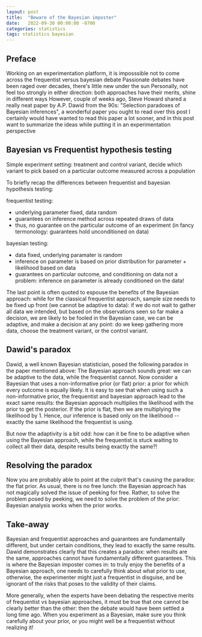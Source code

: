 ```yaml
---
layout: post
title:  "Beware of the Bayesian imposter"
date:   2022-09-30 00:00:00 -0700
categories: statistics
tags: statistics bayesian
---
```



## Preface

Working on an experimentation platform, it is imposssible not to come across the frequentist versus bayesian debate
Passionate debates have been raged over decades, there's little new under the sun
Personally, not feel too strongly in either direction: both approaches have their merits, shine in different ways
However, couple of weeks ago, Steve Howard shared a really neat paper by A.P. Dawid from the 90s: "Selection paradoxes of Bayesian inferences",
a wonderful paper you ought to read over this post
I certainly would have wanted to read this paper a lot sooner, and in this post want to summarize the ideas while putting it in an experimentation perspective

## Bayesian vs Frequentist hypothesis testing

Simple experiment setting: treatment and control variant, decide which variant to pick based on a particular outcome measured across a population

To briefly recap the differences between frequentist and bayesian hypothesis testing:

frequentist testing:
- underlying parameter fixed, data random
- guarantees on inference method across repeated draws of data
- thus, no guarantee on the particular outcome of an experiment (in fancy termonology: guarantees hold unconditioned on data)


bayesian testing:
- data fixed, underlying paramater is random
- inference on parameter is based on prior distribution for parameter + likelihood based on data
- guarantees on particular outcome, and conditioning on data not a problem: inference on parameter is already conditioned on the data!

The last point is often quoted to espouse the benefits of the Bayesian approach:
while for the classical frequentist approach, sample size needs to be fixed up front (we cannot be adaptive to data):
if we do not wait to gather all data we intended, but based on the observations seen so far make a decision, we are likely to be fooled
in the Bayesian case, we can be adaptive, and make a decision at any point: do we keep gathering more data, choose the treatment variant, or the control variant.

## Dawid's paradox

Dawid, a well known Bayesian statistician, posed the following paradox in the paper mentioned above:
The Bayesian approach sounds great: we can be adaptive to the data, while the frequentist cannot.
Now consider a Bayesian that uses a non-informative prior (or flat) prior: a prior for which every outcome is equally likely.
It is easy to see that when using such a non-informative prior, the frequentist and bayesian approach lead to the exact same results:
the Bayesian approach multiplies the likelihood with the prior to get the posterior. If the prior is flat, then we are multiplying the likelihood by 1.
Hence, our inference is based only on the likelihood -- exactly the same likelihood the frequentist is using.

But now the adaptivity is a bit odd: how can it be fine to be adaptive when using the Bayesian approach,
while the frequentist is stuck waiting to collect all their data, despite results being exactly the same?!

## Resolving the paradox

Now you are probably able to point at the culprit that's causing the paradox: the flat prior.
As usual, there is no free lunch: the Bayesian approach has not magically solved the issue of peeking for free.
Rather, to solve the problem posed by peeking, we need to solve the problem of the prior: Bayesian analysis works when the prior works.

## Take-away

Bayesian and frequentist approaches and guarantees are fundamentally different, but under certain conditions, they lead to exactly the same results.
Dawid demonstrates clearly that this creates a paradox: when results are the same, approaches cannot have fundamentally different guarantees.
This is where the Bayesian imposter comes in: to truly enjoy the benefits of a Bayesian approach, one needs to carefully think about what prior to use,
otherwise, the experimenter might just a frequentist in disguise, and be ignorant of the risks that poses to the validity of their claims.

More generally, when the experts have been debating the respective merits of frequentist vs bayesian approaches,
it must be true that one cannot be clearly better than the other: then the debate would have been settled a long time ago.
When you experiment as a Bayesian, make sure you think carefully about your prior, or you might well be a frequentist without realizing it!
